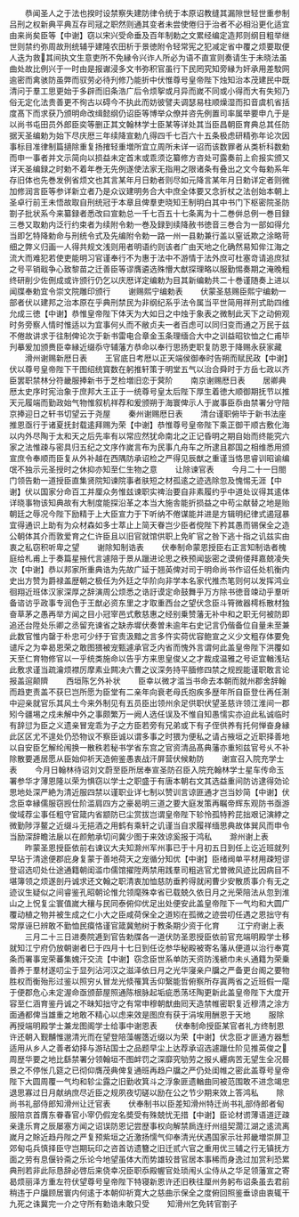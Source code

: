<!-- { "loadSidebar": true } -->
　　恭闻圣人之于法也揆时设禁察失建防律令统于本原诏教缝其漏隙世轻世重参制吕刑之权新典平典互存司冦之职然则通其变者未尝使倦归于治者不必相沿更化适宜由来尚矣臣等【中谢】窃以宋兴受命垂及百年制勅之文累经编定造邦则纲目粗举继世则禁约弥周故刑统辅乎建隆农田析于景徳附令轻常宪之犯减定省中覆之烦要取便人迭为救其间执文生意吏所不免縁令兴诈人所必为语不直宣则奏请生于未晓法虽曲处故比例兴于一时由是报谳浸多文书弥积官虽行下民罔究知旁縁为奸承用差駮网逾密而禽骇防虽弊而驭劳必待刋修乃能折中伏惟尊号皇帝陛下烛知治本茂建民中既清问于羣工思更始于多辟而旧条浩广后令烦挐或月异而嵗不同或小得而大有失矧乃俗无定化法贵善更不徇古以碍今不执此而妨彼譬夫调瑟易柱顺燥湿而扣音虞机省括度髙下而求获乃颁明命改缉懿纲仍诏臣等博举众僚并咨先例置司率属举要申凢于是以尚书屯田员外郎臣奕等删正其文翰林学士臣某等详处其当臣昌朝臣育典总其任防据天圣编勅为始下尽庆厯三年续降宣勅凢得四千七百六十五条极虑研精弥年论次因事标目准律制篇擿除重复扬搉轻重増所宜立周所未详一诏而该数罪者从类析科数勅而申一事者并文示简向以损益未定首末或乖须讫纂修方咨处可露奏前上俞报实颁又详天圣编録之时勅不着年巻无先例遂使法家无指用之限诸条有叠出之文今每勅系年存旧体也先巻发例省烦文也其言某年月日勅者则尽如元降言某年月日勅详定者则微加修润言臣等参详新立者乃是众议建明务合大中庶全体要又念折杖之法创始本朝上圣卓行前王未悟故取自刑统冠于本章且俾羣吏晓知王制明白其中书门下枢密院圣防劄子批状系今来纂録者悉改曰宣勅总一千七百五十七条离为十二巻倂总例一巻目録三巻又取勅内泛行约束者为续附令勅一巻及録到续降赦书徳音三巻合为一部如得允当即乞特降勅命与刑统令式及先编附令勅一路一州一县勅兼行盖以窒诋欺之涂略苛细之弊义归画一人得共规文浅则用者明语约则该者广由天地之化确然易知侔江海之流大而难犯若使吏能明习官谨奉行不为惠于法中不游情于法外庶可杜塞竒请追庶狱之号平销戢争心致黎苗之迁善臣等谬膺遴选殊懵大猷探理略以服勤惕奏期之淹晚粗终研削少佐侀成或许颁行仍乞以庆厯详定编勅为目其新编勅共二十巻谨随奏上进以闻牒奉勅宜令崇文院雕印颁行
　　谢赐熙宁编勅表
　　伏蒙圣慈赐臣熙宁编勅一部者伏以建邦之治本原在乎典刑禁民为非纲纪系乎法令属当平世简用祥刑式助四维允成三徳【中谢】恭惟皇帝陛下体天为大如日之中烛于象表之微制此天下之动俯观时务旁察人情时惟适以为宜事何乆而不敝贞夫一者百虑可以同归变而通之万民于兹不倦故讲求于往制俾论次于新书雷电合章金玉条理缅合大中之训益昭钦恤之仁甫毕刋摹爰加颁赉臣幸縁近缀忝守辅藩方恭命以奉行思扬吏职复防恩于降赐永获家藏
　　滑州谢赐新厯日表
　　王官底日考厯以正天端侯御奉时告朔而赋民政【中谢】伏以尊号皇帝陛下干图绍统寳数在躬推轩策于明堂五气以治合舜时于方岳七政以齐臣罢职禁林分符畿服捧新书于芝检増旧恋于蓂阶
　　南京谢赐厯日表
　　居卿典厯太史序时宪治象于庶邦大王正于一统尊号皇太后陛下厚生着徳大顺御期抚节以推天元履端而勤政始气物惟叙机祥荐和爰颁朔于海寰俾示人于嵗事臣忝由禁署分守陪京捧迎日之轩书切望云于尧屋
　　秦州谢赐厯日表
　　清台谨职俯毕于新书法座推恩亟行于诸夏抚封载逺拜赐为荣【中谢】恭惟尊号皇帝陛下乘正御干顺古敷化海以内外尽陶于太和天之后先率有以常应然犹命南北之正记昏明之期自始而终能究六家之法惟疎与密具归五纪之文序作嵗言布为民事凢舟车之所逮且郡国之相维悉用颁宣庶令奉顺而臣复从外补越在西隅防承诏检之严得见辰猷之重谨当恪思睿训昭谕编氓不独示元圣授时之休抑亦知至仁生物之意
　　让除谏官表
　　今月二十一日閤门领告勅一道授臣直集贤院知谏院事者肤短之材孤逺之迹选除忽及愧惕无涯【中谢】伏以国家分命百工并厘众务惟兹谏职实禆治要自非素履约乎中道处议得其逺体详晓事物该知典故有大制度能探沿革之本当大施舎能折损益之中苟尘献替之地是贻朝廷之辱况今陛下励精于上大臣宣力于下听纳不倦谋能并进是方辑明纪律式遏冦暴宜得通识上助有为众材森如多士萃止上简天眷岂少臣者傥陛下矜其愚而锡保全之造公朝体其介而敦爱育之仁许臣且以旧官就馆供职上免旷官之咎下逃十指之讥兹实由衷之私窃积听卑之望
　　谢除知制诰表
　　伏奉制命蒙恩授臣右正言知制诰者槐庭给札甫上于奏篇星掖代言遽陪于景从躐进论思之秩预闻毖密之谟俯偻拜嘉兢凌失次【中谢】恭以邦家所重典诰为先故广延于翘英俾对司于明命尚书作诏任处机衡内史出方赞为爵禄盖歴朝之极任为外廷之华阶向非学本名家代推杰笔则何以发挥鸿业徊翔近班体汉家深厚之辞演周公烦悉之诰訏谟定命鼓舞乎万方除书徳音竦动乎羣听备谘访乎政事专润色于王猷必资东里之才取重西台之望伏念臣斗筲微器樗栎散材独奋草茅之愚再举方闻之目小冠宰邑式敷慈惠之经别乗赞藩无补中和之职无何被防即追还台陞处乐卿之丞留充谏省之缺赤墀伏奏曽未逾年右史记言仍偕备位自量未至兼此数官惟内罄于朴忠可少纾于官责汲黯之言多忤实荷优容鲍宣之义少文粗存体要免谴斥之为幸曷恩荣之敢图猥被宠甄遽承官乏内省而愧外言谓何此盖皇帝陛下洪覆如天至仁育物修官以一乎统类施命以告乎方来思皇俊乂之才裁成温雅之号讵宜輶浅玷此敷求谨当疏瀹烦襟厉摩素业闗决六曹之议深务持平腼修四禁之规觊能谨职敢言论报盖逭颠隮
　　西垣陈乞外补状
　　臣幸以微才滥当书命去本朝而就州郡舍辞翰而趋吏责盖不获巳岂所愿为臣堂有二亲年向衰老母氏抱疾多歴年所自臣登仕再任淛中迎亲就官乐其风土今来外制见有五员臣出领州余足供职伏望圣慈许领江淮间一郡矧今疆埸之戍未解中外之事颇繁万一阙人选任误及不惟自知愚懦实亦迫此私诚临时有辞愆为臣之义遗亲冒宠乖为子之方臣若旁有兄弟或下有子侄供养有托何惮奋身縁此区区尤不遑处仍恐物议不察臣诚以谓多事之时猥为便私之请占掖垣之近职择善地以自安臣乞解纶闱换一散秩若秘书学省东宫之官资清品髙典藩亦重矧兹官号乆不补除散要逓居愿从臣始仰祈天造俯鉴愚衷战汗屏营伏候勅防
　　谢宣召入院充学士表
　　今月日翰林待诏刘文蔚至臣所居奉宣圣防召臣入院充翰林学士星车传命玉署参华才薄恩隆以荣为惧窃以学士之职盛于有唐本朝右文其选益重间防访逮得効论思地处深严絶为清近服四禁以谨职业详七制以赞训言谅匪通才岂当妙简【中谢】伏念臣幸縁儒服窃觊仕阶滥肩四方之豪曷明三道之要大庭发策再瞩帝辉东观防书亟游俊域荐尘事任粗守官箴内省颛防已尘赏拔岂谓皇帝陛下轸怜孤特矜芘拙艰记演綍之微勤陟浮鳌之近缀斗无挹酒之用鹤有乘轩之讥谨当自求履祥缅思典故体巽风而申令当励深辞瞻法扆以在颜勉承切问冀少图于来效谅奚报于鸿私
　　滁州谢上表
　　昨蒙圣恩授臣依前右谏议大夫知滁州军州事已于十月初五日到任上讫近班就列早玷于清途便郡庇身复蒙于善地荷天之宠循分知优【中谢】臣绪阀单平材用疎短谬登诏选叨处仕途通籍朝闺滥巾儒馆擢陞两禁用践羣司粗逃官尤曽微风迹比因病目不堪簿领之烦遂剖丹诚求还文翰之职清衷加恤慈防垂矜得就闲曹少安散质事介有无之迹议生疑似之间睿鉴孔昭朝论惟允领麾殊幸省已载兢久依日月之光荣陪法从忽到淮山之上怳复尘寰值嵗大穰与民同泰俯仰优足出处便安此盖皇帝陛下一气均和大圆广覆动植之物并被生成之仁小大之臣咸荷保全之道矧在孤微之迹尝叨任遇之恩拙守有常厚诬巳辨敢不勤恤民瘼恪谨官箴冀勉树于教条期少资于化育
　　江宁府谢上表
　　三月二十三日进奏院逓到官告勅牒各一道伏防圣恩授臣依前官充端明殿学士移就知江宁府仍放朝谢者巳于四月十七日到任讫参华秘殿被寄名藩从便道以治行奉寛条而署事宠荣蕃集媿汗交流【中谢】窃念臣世系单防天资防浅褫巾未乆通籍为荣乗善养于羣材遂叨尘于显列沾河汉之滋泽依日月之光华寖亲户牖之严备更台阁之要物胜权而衡殆形过鉴以照穷乆冒龙光倐罹箕舌仰繄能哲俯察所存寘两省之近班假一麾于便郡危心未定渥命亟颁蔀屋照通陈根脉起垢疵悉荡坯陶更新此盖皇帝陛下大度开容至仁涵育鉴丹诚之不昧知拙守之有常申穆朝猷曲囘天造禁帷密职复近穆清之涂方面通都俾当雄重之地敢不精心以虑来效是图庶有获于涓埃用酬恩于天地
　　服除再授端明殿学士兼龙图阁学士给事中谢恩表
　　伏奉制命授臣某官者礼方终制恩许还朝入觐黼惟邈清光而在望登陪藻幄簉近缀以为荣【中谢】伏念臣才匪通方器慙适用从乡人之善者幼择与游玷国士之品题早尘上达荐承诏选遽躐仕阶见推英俊之周歴华要之地比繇禁署分领翰垣不图衅罚之深靡究劬劳之报乆纒病苦无望生全况晷景之不停怅几筵之已彻仰膺茂典俾复通班再趋户牖之严仍处闺帷之密此盖尊号皇帝陛下大圆周覆一气均和轸尘露之旧勤收箕斗之浮象匪遗輶曲同被范围敢不进念竭忠退思寡过日月献纳庶尽近臣之规夙夜切磋以励在公之节少期来效上答鸿私
　　除尚书礼部侍郎知滑州让迁官表
　　伏奉制书以臣差知滑州特迁尚书礼部侍郎者甸服陪京首膺东眷春官小宰仍假宠名奬受有殊兢忧无措【中谢】臣论材谫薄语道迂疎亲逢乐育之辰屡塞方闻之诏误防恩记尝歴事权向解禁扄连纡州组契濶江湖之逺流离嵗月之賖近趋丹陛之严复预紫垣之近激扬懦气仰奉清光伏遇国家示壮邦畿増崇屏卫郊甸屯兵慎择臣守岂期玩印之咨首访遗簪之旧迁贰六官之重用优三辅之行无镇抚方面之劳有息偃铃斋之乐论今地望虽体大而势雄较昔官居本事稀而身逸过加赏利恐累典刑若非此际恳辞必啓后来侥幸况臣职忝殿幄官处琐闱乆尘侍从之华足领藩宣之寄曷烦丽泽方重左符伏望尊号皇帝陛下特寝新恩许还旧秩往厘州务躬布诏条虽去君前稍违于户牖顾居寰内何逺于本朝仰祈寛大之慈曲示保全之度俯回照鉴垂谅由衷辄干九死之诛冀完一介之守所有勅诰未敢只受
　　知滑州乞免转官劄子
